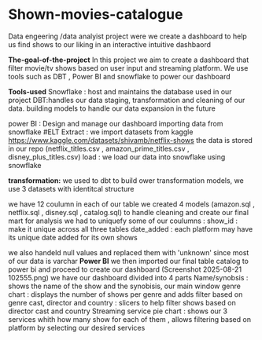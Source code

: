 # Shown-movies-catalogue
Data engeering /data analyist project were we create a dashboard to help us find shows to our liking in an interactive intuitive dashbaord

**The-goal-of-the-project**
In this project we aim to create a dashboard that filter movie/tv shows based on user input and streaming platform.
We use tools such as DBT , Power BI and snowflake to power our dashboard

**Tools-used**
Snowflake : host and maintains the database used in our project
DBT:handles our data staging, transformation and cleaning of our data.
    building models to handle our data expansion in the future

power BI :  Design and manage our dashboard importing data from snowflake
#ELT
Extract : we import datasets from kaggle https://www.kaggle.com/datasets/shivamb/netflix-shows
         the data is stored in our repo (netflix_titles.csv , amazon_prime_titles.csv , disney_plus_titles.csv)
load    : we load our data into snowflake using snowflake

**transformation:**
        we
 used to dbt to build ower transformation models, we use 3 datasets with identitcal structure

we have 12 coulumn in each of our table we created 4 models (amazon.sql , netflix.sql , disney.sql , catalog.sql) to handle cleaning and create our final mart for analysis
we had to uniquefy some of our coulumns :
show_id : make it unique across all three tables 
date_added : each platform may have its unique date added for its own shows

we also handeld null values and replaced them with 'unknown' since most of our data is varchar
**Power BI**
we then imported our final table catalog to power bi and proceed to create our dashboard
(Screenshot 2025-08-21 102555.png)
we have our dashboard divided into 4 parts 
Name/synobsis : shows the name of the show and the synobisis, our main window
genre chart : displays the number of shows per genre and adds filter based on genre
cast, director and country : slicers to help filter shows based on director cast and country
Streaming service pie chart : shows our 3 services whith how many show for each of them , allows filtering based on platform by selecting our desired services



